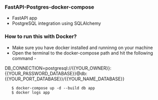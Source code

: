 ### FastAPI-Postgres-docker-compose ##

* FastAPI app 
* PostgreSQL integration using SQLAlchemy



### How to run this with Docker? ###
* Make sure you have docker installed and runninng on your machine
* Open the terminal to the docker-compose path and hit the following command - 

DB_CONNECTION=postgresql://{{YOUR_OWNER}}:{{YOUR_PASSWORD_DATABASE}}@db:{{YOUR_PORT_DATABASE}}/{{YOUR_NAME_DATABASE}}
 ```
    $ docker-compose up -d --build db app
    $ docker logs app
 ```